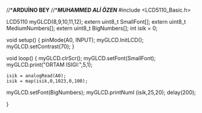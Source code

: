 //*****ARDUİNO BEY****
//****MUHAMMED ALİ ÖZEN***
#include <LCD5110_Basic.h>

LCD5110 myGLCD(8,9,10,11,12);
extern uint8_t SmallFont[];
extern uint8_t MediumNumbers[];
extern uint8_t BigNumbers[];
int isik = 0;

void setup()
{
  pinMode(A0, INPUT);
  myGLCD.InitLCD();
  myGLCD.setContrast(70);
}

void loop()
{
    myGLCD.clrScr();
    myGLCD.setFont(SmallFont);
    myGLCD.print("ORTAM ISIGI:",5,1);
    
    isik = analogRead(A0);
    isik = map(isik,0,1023,0,100);
   myGLCD.setFont(BigNumbers);
   myGLCD.printNumI (isik,25,20);
  delay(200);
 
}
